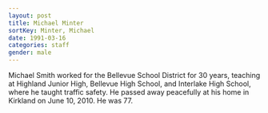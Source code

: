 ```yaml
---
layout: post
title: Michael Minter
sortKey: Minter, Michael
date: 1991-03-16
categories: staff
gender: male
---
```

Michael Smith worked for the Bellevue School District for 30 years, teaching at Highland Junior High, Bellevue High School, and Interlake High School, where he taught traffic safety. He passed away peacefully at his home in Kirkland on June 10, 2010. He was 77.
